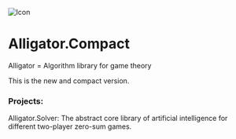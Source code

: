 ![Icon](https://user-images.githubusercontent.com/29038605/222264516-e8132d83-e9dc-4436-a1fd-7bdf046c0034.png)
# Alligator.Compact
Alligator = Algorithm library for game theory

This is the new and compact version.

### Projects:
Alligator.Solver: The abstract core library of artificial intelligence for different two-player zero-sum games.
